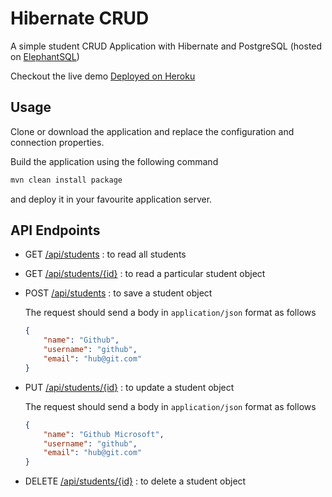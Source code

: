 # Hibernate CRUD

A simple student CRUD Application with Hibernate and PostgreSQL (hosted on [ElephantSQL](https://www.elephantsql.com/))

Checkout the live demo [Deployed on Heroku](https://hibernate-crud.herokuapp.com)

## Usage

Clone or download the application and replace the configuration and connection properties.

Build the application using the following command

```bash
mvn clean install package
```

and deploy it in your favourite application server.

## API Endpoints

-   GET [/api/students](http://localhost:8080/hibernate/api/students) : to read all students
-   GET [/api/students/{id}](http://localhost:8080/hibernate/api/students/4) : to read a particular student object
-   POST [/api/students](http://localhost:8080/hibernate/api/students) : to save a student object

    The request should send a body in `application/json` format as follows

    ```json
    {
        "name": "Github",
        "username": "github",
        "email": "hub@git.com"
    }
    ```

-   PUT [/api/students/{id}](http://localhost:8080/hibernate/api/students/4) : to update a student object

    The request should send a body in `application/json` format as follows

    ```json
    {
        "name": "Github Microsoft",
        "username": "github",
        "email": "hub@git.com"
    }
    ```

-   DELETE [/api/students/{id}](http://localhost:8080/hibernate/api/students/5) : to delete a student object
